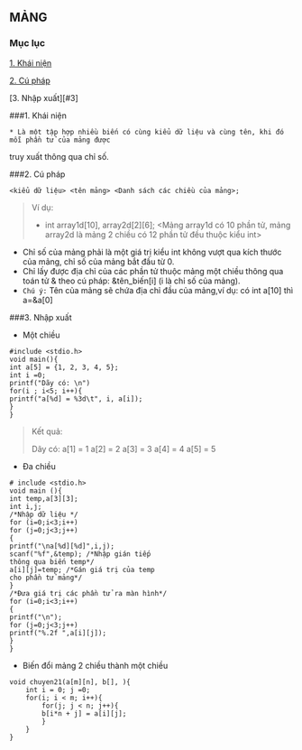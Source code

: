## **MẢNG**

### Mục lục

[1. Khái niện](#1)

[2. Cú pháp](#2)

[3. Nhập xuất][#3]

<a name="1"></a>
###1. Khái niện
	
    * Là một tập hợp nhiều biến có cùng kiểu dữ liệu và cùng tên, khi đó mỗi phần tử của mảng được
truy xuất thông qua chỉ số.

<a name="2"></a>
###2. Cú pháp

```
<kiểu dữ liệu> <tên mảng> <Danh sách các chiều của mảng>;
```

>Ví dụ: 
>- int array1d[10], array2d[2][6]; <Mảng array1d có 10 phần tử, mảng array2d là mảng 2 chiều có 12 phần tử đều thuộc kiểu int>

* Chỉ số của mảng phải là một giá trị kiểu int không vượt qua kích thước của mảng, chỉ số
của mảng bắt đầu từ 0.
* Chỉ lấy được địa chỉ của các phần tử thuộc mảng một chiều thông qua toán tử & theo cú
pháp: &tên_biến[i] (i là chỉ số của mảng). 
* `Chú ý:` Tên của mảng sẽ chứa địa chỉ đầu của mảng,ví dụ: có int a[10] thì a=&a[0]

<a name="3"></a>
###3. Nhập xuất

* Một chiều

```
#include <stdio.h>
void main(){
int a[5] = {1, 2, 3, 4, 5};
int i =0;
printf("Dãy có: \n")
for(i ; i<5; i++){
printf("a[%d] = %3d\t", i, a[i]);
}
}
```
> Kết quả:
>
> Dãy có:
> a[1] = 1	a[2] = 2	a[3] = 3	a[4] = 4	a[5] = 5



* Đa chiều

```
# include <stdio.h>
void main (){
int temp,a[3][3];
int i,j;
/*Nhập dữ liệu */
for (i=0;i<3;i++)
for (j=0;j<3;j++)
{
printf("\na[%d][%d]",i,j);
scanf("%f",&temp); /*Nhập gián tiếp
thông qua biến temp*/
a[i][j]=temp; /*Gán giá trị của temp
cho phần tử mảng*/
}
/*Ðưa giá trị các phần tử ra màn hình*/
for (i=0;i<3;i++)
{
printf("\n");
for (j=0;j<3;j++)
printf("%.2f ",a[i][j]);
}
}
```
* Biến đổi mảng 2 chiều thành một chiều
```
void chuyen21(a[m][n], b[], ){
	int i = 0; j =0;
    for(i; i < m; i++){
    	for(j; j < n; j++){
    	b[i*n + j] = a[i][j];
    	}
    }
}
